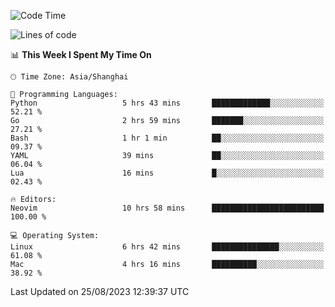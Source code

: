 <!--START_SECTION:waka-->
![Code Time](http://img.shields.io/badge/Code%20Time-1%2C538%20hrs%2024%20mins-blue)

![Lines of code](https://img.shields.io/badge/From%20Hello%20World%20I%27ve%20Written-286.1%20thousand%20lines%20of%20code-blue)

📊 **This Week I Spent My Time On** 

```text
🕑︎ Time Zone: Asia/Shanghai

💬 Programming Languages: 
Python                   5 hrs 43 mins       █████████████░░░░░░░░░░░░   52.21 % 
Go                       2 hrs 59 mins       ███████░░░░░░░░░░░░░░░░░░   27.21 % 
Bash                     1 hr 1 min          ██░░░░░░░░░░░░░░░░░░░░░░░   09.37 % 
YAML                     39 mins             ██░░░░░░░░░░░░░░░░░░░░░░░   06.04 % 
Lua                      16 mins             █░░░░░░░░░░░░░░░░░░░░░░░░   02.43 % 

🔥 Editors: 
Neovim                   10 hrs 58 mins      █████████████████████████   100.00 % 

💻 Operating System: 
Linux                    6 hrs 42 mins       ███████████████░░░░░░░░░░   61.08 % 
Mac                      4 hrs 16 mins       ██████████░░░░░░░░░░░░░░░   38.92 % 
```


 Last Updated on 25/08/2023 12:39:37 UTC
<!--END_SECTION:waka-->
